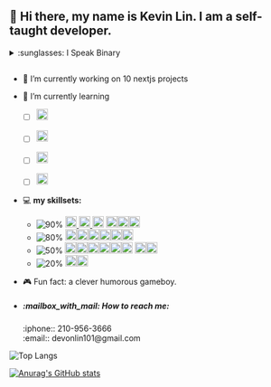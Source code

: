 
## 👋 Hi there, my name is Kevin Lin. I am a self-taught developer.
   <details>
      <summary>:sunglasses: I Speak Binary</summary>
  
<a href="https://www.convertbinary.com/to-text/" target="_blank">:sound:  01101000 01101001 00100000 01110100 01101000 01100101 01110010 01100101 00101100 00100000 01101101 01111001 00100000 01101110 01100001 01101101 01100101 00100000 01101001 01110011 00100000 01001011 01100101 01110110 01101001 01101110 00100000 01001100 01101001 01101110 00101110 00100000 01001001 00100000 01100001 01101101 00100000 01100001 00100000 01110011 01100101 01101100 01100110 00101101 01110100 01100001 01110101 01100111 01101000 01110100 00100000 01100100 01100101 01110110 01100101 01101100 01101111 01110000 01100101 01110010 00101110</a>
   </details>
   
##
- :open_file_folder: I’m currently working on 10 nextjs projects
- :pencil: I’m currently learning
   - [ ] <a href='https://next-auth.js.org/'><img src='https://next-auth.js.org/img/logo/logo-sm.png' width='20' height='20' title='nextAuth library'></a>
   - [ ] <a href='https://stripe.com/'><img src='https://icons-for-free.com/download-icon-card+payment+stripe+icon-1320186320984111427_512.png' width='20' height='20' title='stripe payment'></a>
   - [ ] <a href='https://nextjs.org/'><img src='https://camo.githubusercontent.com/92ec9eb7eeab7db4f5919e3205918918c42e6772562afb4112a2909c1aaaa875/68747470733a2f2f6173736574732e76657263656c2e636f6d2f696d6167652f75706c6f61642f76313630373535343338352f7265706f7369746f726965732f6e6578742d6a732f6e6578742d6c6f676f2e706e67' title='nextjs react framework' height='20' width='20' /></a>
   - [ ] <a href='https://www.prisma.io/'><img src='https://devicons.railway.app/i/prisma-light.svg' title='prisma ORM' height='20' width='20' /></a> 
  
  
 
-  💻 **my skillsets:**
   - ![90%](https://progress-bar.dev/90/)  <a href="https://html.spec.whatwg.org/multipage/"> <img src="https://img.icons8.com/external-tal-revivo-shadow-tal-revivo/48/000000/external-html-5-is-a-software-solution-stack-that-defines-the-properties-and-behaviors-of-web-page-logo-shadow-tal-revivo.png" width="20" height="20"/> </a><a href="https://pugjs.org" target="_blank"> <img src="https://cdn.worldvectorlogo.com/logos/pug.svg" alt="pug" width="20" height="20"/> </a><a href="https://www.w3schools.com/css/"> <img src="https://img.icons8.com/color/48/000000/css3.png" width='20' height='20'/></a>
  <a href='https://sass-lang.com/'><img src='https://icongr.am/devicon/sass-original.svg?size=35&color=currentColor' width="20" height="20" /></a><a href='https://mui.com/'><img src='https://devicons.railway.app/i/materialui.svg' width='20' height='20' /></a><a href='https://tailwindcss.com/'><img src='https://bourhaouta.gallerycdn.vsassets.io/extensions/bourhaouta/tailwindshades/0.0.5/1592520164095/Microsoft.VisualStudio.Services.Icons.Default' width='20' height='20'></a>
   - ![80%](https://progress-bar.dev/80/)     <a href='https://developer.mozilla.org/en-US/docs/Web/JavaScript' target='_blank'><img src='https://icongr.am/devicon/javascript-original.svg?size=35&color=currentColor' width="20" height="20"/></a><a href='https://www.typescriptlang.org/' target='_blank'><img src='https://icongr.am/devicon/typescript-original.svg?size=35&color=currentColor' width="20" height="20" /></a><a href='https://reactjs.org/' target='_blank'><img src='https://icongr.am/devicon/react-original.svg?size=35&color=currentColor' width="20" height="20" /></a><a href='https://vuejs.org/'><img src="https://img.icons8.com/color/48/000000/vue-js.png" width='20' height='20'/></a><a href='https://neovim.io/'><img src='https://www.vectorlogo.zone/logos/neovimio/neovimio-icon.svg' height='20' width='20'/></a><a href='https://git-scm.com/' target='_blank'><img src="https://img.icons8.com/color/48/000000/git.png" width='20' height='20'/></a>
   - ![50%](https://progress-bar.dev/50/)     <a href='https://www.mongodb.com/' target='_blank'><img src='https://icongr.am/devicon/mongodb-original.svg?size=35&color=currentColor' width="20" height="20" /></a><a href='https://www.postgresql.org/' target='_blank'><img src='https://devicons.railway.app/i/postgresql.svg' height='20' width='20' /></a><a href='https://firebase.google.com/?gclid=Cj0KCQjwh_eFBhDZARIsALHjIKfNpJY6qC7xRBu3x8zNIKJTQmRVrVSDacx35JPpgF1737_NTGoic0UaAsLWEALw_wcB&gclsrc=aw.ds' target='_blank'><img src="https://img.icons8.com/color/48/000000/firebase.png" width='20' height='20'/></a><a href='https://www.prisma.io/'><img src='https://devicons.railway.app/i/prisma-light.svg' height='20' width='20' /></a><a href='https://www.linux.org/' target='_blank'><img src='https://icongr.am/devicon/linux-original.svg?size=36&color=currentColor' width="20" height="20" /></a><a href='http://www.gnu.org/software/bash/' target='_blank'><img src="https://img.icons8.com/plasticine/100/000000/bash.png" width='20' height='20'/></a> <a href='https://nodejs.org/en/' target='_blank'><img src='https://icongr.am/devicon/nodejs-original.svg?size=36&color=currentColor' width="20" height="20" /></a><a href='https://www.rust-lang.org/' target='_blank'><img src='https://www.rust-lang.org/logos/rust-logo-64x64.png' width='20' height='20'/></a>
   - ![20%](https://progress-bar.dev/20/)     <a href='https://www.hacker101.com/resources#2' target='_blank'><img src="https://img.icons8.com/fluent/48/000000/hacker.png" width='20' height='20'/></a><a href='https://webassembly.org/' target='_blank'><img src='https://upload.wikimedia.org/wikipedia/commons/thumb/1/1f/WebAssembly_Logo.svg/240px-WebAssembly_Logo.svg.png' width='20' height='20'/></a>

-  :video_game: Fun fact: a clever humorous gameboy.
-  <h5> :mailbox_with_mail: How to reach me:</h5> 
   :iphone:: 210-956-3666<br/>
   :email:: devonlin101@gmail.com 

![Top Langs](https://github-readme-stats.vercel.app/api/top-langs/?username=devonlin101&theme=chartreuse-dark&bg_color=22272e)

[![Anurag's GitHub stats](https://github-readme-stats.vercel.app/api?username=devonlin101&show_icons=true&theme=chartreuse-dark&bg_color=22272e)](https://github.com/anuraghazra/github-readme-stats)
<!--
**devonlin/devonlin** is a ✨ _special_ ✨ repository because its `README.md` (this file) appears on your GitHub profile.

////////////////////////////////////////////////////
- 👯 I’m looking to collaborate on ...
- 🤔 I’m looking for help with ...
- 💬 Ask me about ...
- 😄 Pronouns: 
-->
